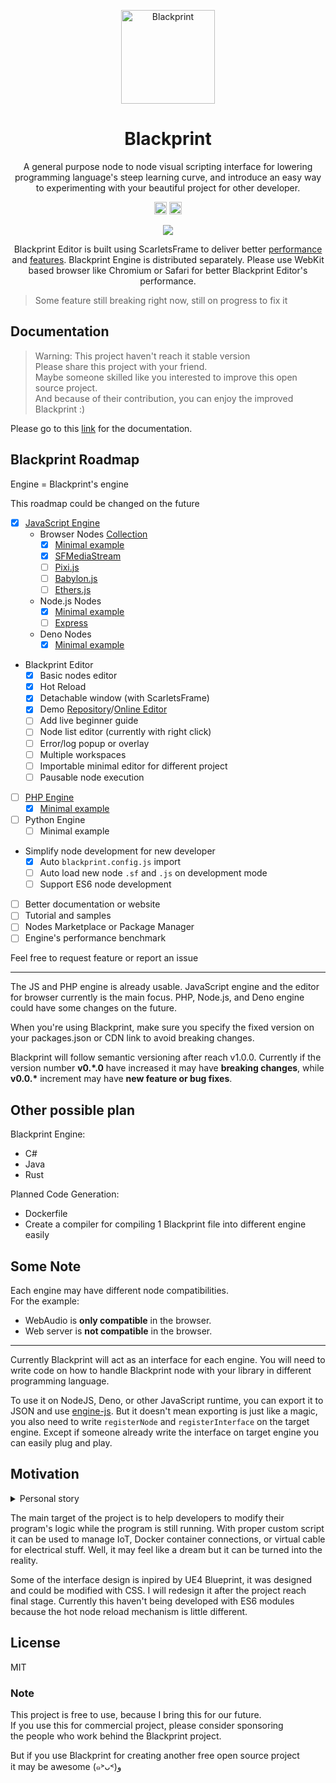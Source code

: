 <p align="center"><a href="#" target="_blank" rel="noopener noreferrer"><img width="150" src="https://avatars2.githubusercontent.com/u/61224306?s=150&v=4" alt="Blackprint"></a></p>

<h1 align="center">Blackprint</h1>
<p align="center">A general purpose node to node visual scripting interface for lowering programming language's steep learning curve, and introduce an easy way to experimenting with your beautiful project for other developer.</p>

<p align="center">
  <a href='https://github.com/Blackprint/Blackprint/blob/master/LICENSE'><img src='https://img.shields.io/badge/License-MIT-brightgreen.svg' height='20'></a>
  <a href='https://discord.gg/cNrBnCFy7q'><img src='https://img.shields.io/discord/840593315157245972.svg?label=&logo=discord&logoColor=ffffff&color=7389D8&labelColor=6A7EC2' height='20'></a>
</p>

<p align="center">
  <img src="https://user-images.githubusercontent.com/11073373/82104644-e9d5e900-9741-11ea-9689-fc01ddfa81ab.gif">
</p>

<p align="center">
  Blackprint Editor is built using ScarletsFrame to deliver better <a href="https://krausest.github.io/js-framework-benchmark/current.html">performance</a> and <a href="https://github.com/ScarletsFiction/ScarletsFrame/wiki#advanced-example">features</a>. Blackprint Engine is distributed separately. Please use WebKit based browser like Chromium or Safari for better Blackprint Editor's performance.
</p>

> Some feature still breaking right now, still on progress to fix it

## Documentation
> Warning: This project haven't reach it stable version<br>
> Please share this project with your friend.<br>
> Maybe someone skilled like you interested to improve this open source project.<br>
> And because of their contribution, you can enjoy the improved Blackprint :)

Please go to this [link](http://stefansarya.gitbook.io/blackprint) for the documentation.

## Blackprint Roadmap
Engine = Blackprint's engine

This roadmap could be changed on the future
- [x] [JavaScript Engine](https://github.com/Blackprint/engine-js)
  - Browser Nodes [Collection](https://github.com/Blackprint/nodes)
    - [x] [Minimal example](https://github.com/Blackprint/blackprint.github.io/blob/master/src/js/register-handler.js)
    - [x] [SFMediaStream](https://github.com/ScarletsFiction/SFMediaStream/)
    - [ ] [Pixi.js](https://www.pixijs.com/)
    - [ ] [Babylon.js](https://www.babylonjs.com/)
    - [ ] [Ethers.js](https://docs.ethers.io/v5/)
  - Node.js Nodes
    - [x] [Minimal example](https://github.com/Blackprint/engine-js/tree/master/example)
    - [ ] [Express](http://expressjs.com/)
  - Deno Nodes
    - [x] [Minimal example](https://github.com/Blackprint/engine-js/tree/master/example)
- Blackprint Editor
  - [x] Basic nodes editor
  - [x] Hot Reload
  - [x] Detachable window (with ScarletsFrame)
  - [x] Demo [Repository](https://github.com/Blackprint/blackprint.github.io)/[Online Editor](https://blackprint.github.io)
  - [ ] Add live beginner guide
  - [ ] Node list editor (currently with right click)
  - [ ] Error/log popup or overlay
  - [ ] Multiple workspaces
  - [ ] Importable minimal editor for different project
  - [ ] Pausable node execution
- [ ] [PHP Engine](https://github.com/Blackprint/engine-php)
  - [x] [Minimal example](https://github.com/Blackprint/engine-php/tree/master/example)
- [ ] Python Engine
  - [ ] Minimal example
- Simplify node development for new developer
  - [x] Auto `blackprint.config.js` import
  - [ ] Auto load new node `.sf` and `.js` on development mode
  - [ ] Support ES6 node development
- [ ] Better documentation or website
- [ ] Tutorial and samples
- [ ] Nodes Marketplace or Package Manager
- [ ] Engine's performance benchmark

Feel free to request feature or report an issue

---

The JS and PHP engine is already usable. JavaScript engine and the editor for browser currently is the main focus. PHP, Node.js, and Deno engine could have some changes on the future.

When you're using Blackprint, make sure you specify the fixed version on your packages.json or CDN link to avoid breaking changes.

Blackprint will follow semantic versioning after reach v1.0.0. Currently if the version number **v0.\*.0** have increased it may have **breaking changes**, while **v0.0.\*** increment may have **new feature or bug fixes**.

## Other possible plan
Blackprint Engine:
- C#
- Java
- Rust

Planned Code Generation:
- Dockerfile
- Create a compiler for compiling 1 Blackprint file into different engine easily

## Some Note
Each engine may have different node compatibilities.<br>
For the example:
 - WebAudio is **only compatible** in the browser.
 - Web server is **not compatible** in the browser.

---

Currently Blackprint will act as an interface for each engine. You will need to write code on how to handle Blackprint node with your library in different programming language.

To use it on NodeJS, Deno, or other JavaScript runtime, you can export it to JSON and use [engine-js](https://github.com/Blackprint/engine-js#example). But it doesn't mean exporting is just like a magic, you also need to write `registerNode` and `registerInterface` on the target engine. Except if someone already write the interface on target engine you can easily plug and play.

## Motivation
<details>
  <summary>Personal story</summary>
  FYI, I have used UE4 Blueprint since 2021. Developing a visual script by connecting nodes was my unfinished project since 2014 with ActionScript3 (Adobe Flash). It was very tough because I almost know nothing how to make curve for the cable. Well, it's not professional to tell a story about my very young age with programming. But the time was passed and I have a feeling like I can continue my old project with my current skill. Thank you Apple for bringing WebKit and Google for V8 engine, and also for some other people who bringing the advanced web technologies.
</details>

The main target of the project is to help developers to modify their program's logic while the program is still running. With proper custom script it can be used to manage IoT, Docker container connections, or virtual cable for electrical stuff. Well, it may feel like a dream but it can be turned into the reality.

Some of the interface design is inpired by UE4 Blueprint, it was designed and could be modified with CSS. I will redesign it after the project reach final stage. Currently this haven't being developed with ES6 modules because the hot node reload mechanism is little different.

## License
MIT

### Note
This project is free to use, because I bring this for our future.<br>
If you use this for commercial project, please consider sponsoring<br>
the people who work behind the Blackprint project.

But if you use Blackprint for creating another free open source project<br>
it may be awesome (๑˃ᴗ˂)ﻭ